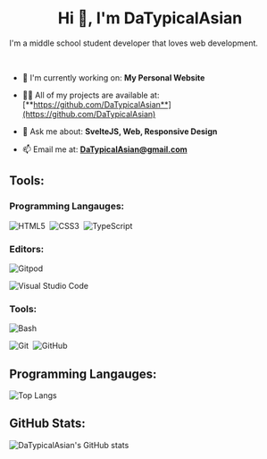 <h1 align="center">Hi 👋, I'm DaTypicalAsian</h1>
I'm a middle school student developer that loves web development.

&nbsp;

- 🔭 I'm currently working on: **My Personal Website**

- 👨‍💻 All of my projects are available at: [**https://github.com/DaTypicalAsian**](https://github.com/DaTypicalAsian)

- 💬 Ask me about: **SvelteJS, Web, Responsive Design**

- 📫 Email me at: **DaTypicalAsian@gmail.com**

## Tools:
### Programming Langauges:
![HTML5](https://img.shields.io/badge/html5-%23E34F26.svg?style=for-the-badge&logo=html5&logoColor=white)&nbsp;
![CSS3](https://img.shields.io/badge/css3-%231572B6.svg?style=for-the-badge&logo=css3&logoColor=white)&nbsp;
![TypeScript](https://img.shields.io/badge/typescript-%23007ACC.svg?style=for-the-badge&logo=typescript&logoColor=white)

### Editors:
![Gitpod](https://img.shields.io/badge/gitpod-f06611.svg?style=for-the-badge&logo=gitpod&logoColor=white)

![Visual Studio Code](https://img.shields.io/badge/Visual%20Studio%20Code-0078d7.svg?style=for-the-badge&logo=visual-studio-code&logoColor=white)

### Tools:
![Bash](https://img.shields.io/badge/Bash-%23121011.svg?style=for-the-badge&logo=gnu-bash&logoColor=white)

![Git](https://img.shields.io/badge/git-%23F05033.svg?style=for-the-badge&logo=git&logoColor=white)&nbsp;
![GitHub](https://img.shields.io/badge/github-%23121011.svg?style=for-the-badge&logo=github&logoColor=white)

## Programming Langauges:
![Top Langs](https://github-readme-stats.vercel.app/api/top-langs/?username=DaTypicalAsian&langs_count=5)

## GitHub Stats:
![DaTypicalAsian's GitHub stats](https://github-readme-stats.vercel.app/api?username=DaTypicalAsian&show_icons=true&theme=radical)
